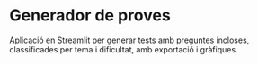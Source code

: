 # Generador de proves

Aplicació en Streamlit per generar tests amb preguntes incloses, classificades per tema i dificultat, amb exportació i gràfiques.
